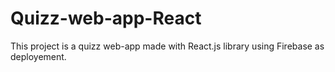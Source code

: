 # Quizz-web-app-React
This project is a quizz web-app made with React.js library using Firebase as deployement.
